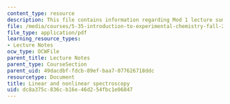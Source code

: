 ```yaml
---
content_type: resource
description: This file contains information regarding Mod 1 lecture summary 3.
file: /media/courses/5-35-introduction-to-experimental-chemistry-fall-2012/dc8a375c836cb16e46d254fbc1e06847_MIT5_35F12_Module_1LS3.pdf
file_type: application/pdf
learning_resource_types:
- Lecture Notes
ocw_type: OCWFile
parent_title: Lecture Notes
parent_type: CourseSection
parent_uid: 49dacdbf-fdcb-89ef-baa7-077626718ddc
resourcetype: Document
title: Linear and nonlinear spectroscopy
uid: dc8a375c-836c-b16e-46d2-54fbc1e06847
---
```

